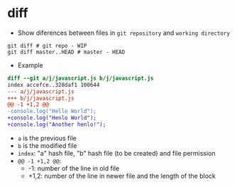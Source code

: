 # diff

- Show diferences between files in `git repository` and `working directory`

```shell
git diff # git repo - WIP
git diff master..HEAD # master - HEAD
```

- Example

```diff
diff --git a/j/javascript.js b/j/javascript.js
index accefce..328daf1 100644
--- a/j/javascript.js
+++ b/j/javascript.js
@@ -1 +1,2 @@
-console.log("Hello World");
+console.log("Henlo World");
+console.log("Another henlo!");
```

- `a` is the previous file
- `b` is the modified file
- `index`: "a" hash file, "b" hash file (to be created) and file permission
- `@@ -1 +1,2 @@`:
  - -1: number of the line in old file
  - +1,2: number of the line in newer file and the length of the block

